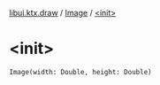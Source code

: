 [libui.ktx.draw](../README.md) / [Image](README.md) / [&lt;init&gt;](-init-.md)

# &lt;init&gt;

`Image(width: Double, height: Double)`